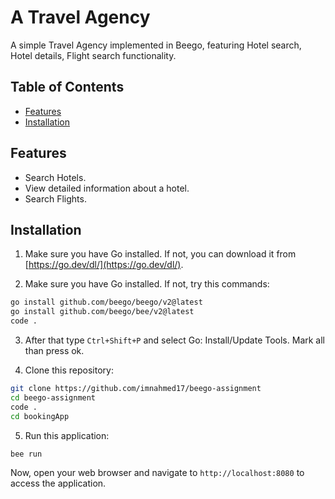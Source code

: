 # A Travel Agency

A simple Travel Agency implemented in Beego, featuring Hotel search, Hotel details, Flight search functionality.

## Table of Contents

- [Features](#features)
- [Installation](#installation)

## Features

- Search Hotels.
- View detailed information about a hotel.
- Search Flights.

## Installation

1. Make sure you have Go installed. If not, you can download it from [https://go.dev/dl/](https://go.dev/dl/).

2. Make sure you have Go installed. If not, try this commands:

```bash
go install github.com/beego/beego/v2@latest
go install github.com/beego/bee/v2@latest
code .
```

3. After that type `Ctrl+Shift+P` and select Go: Install/Update Tools. Mark all than press ok.

4. Clone this repository:

```bash
git clone https://github.com/imnahmed17/beego-assignment
cd beego-assignment
code .
cd bookingApp
```

5. Run this application:

```bash
bee run
```
Now, open your web browser and navigate to `http://localhost:8080` to access the application.